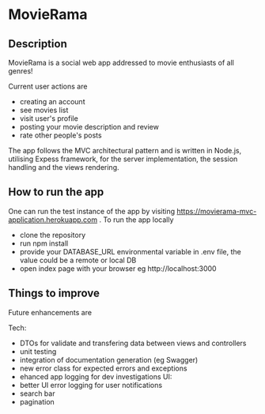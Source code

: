 # MovieRama

## Description

MovieRama is a social web app addressed to movie enthusiasts of all genres!

Current user actions are

- creating an account
- see movies list
- visit user's profile
- posting your movie description and review
- rate other people's posts

The app follows the MVC architectural pattern and is written in Node.js, utilising Expess framework,
for the server implementation, the session handling and the views rendering.

## How to run the app

One can run the test instance of the app by visiting https://movierama-mvc-application.herokuapp.com .
To run the app locally

- clone the repository
- run npm install
- provide your DATABASE_URL environmental variable in .env file, the value could be a remote or local DB
- open index page with your browser eg http://localhost:3000

## Things to improve

Future enhancements are

Tech:
- DTOs for validate and transfering data between views and controllers
- unit testing
- integration of documentation generation (eg Swagger)
- new error class for expected errors and exceptions
- ehanced app logging for dev investigations
UI:
- better UI error logging for user notifications
- search bar
- pagination

